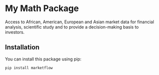 # My Math Package

Access to African, American, European and Asian market data for financial analysis, scientific study and to provide a decision-making basis to investors.

## Installation

You can install this package using pip:

```bash
pip install marketflow